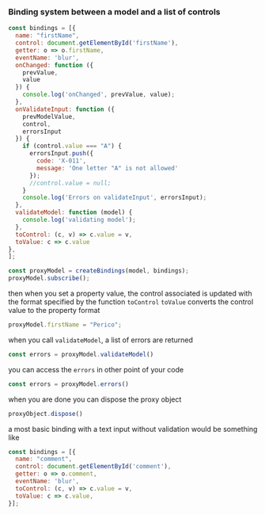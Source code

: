 ### Binding system between a model and a list of controls


```javascript
const bindings = [{
  name: "firstName",
  control: document.getElementById('firstName'),
  getter: o => o.firstName,
  eventName: 'blur',
  onChanged: function ({
    prevValue,
    value
  }) {
    console.log('onChanged', prevValue, value);
  },
  onValidateInput: function ({
    prevModelValue,
    control,
    errorsInput
  }) {
    if (control.value === "A") {
      errorsInput.push({
        code: 'X-011',
        message: 'One letter "A" is not allowed'
      });
      //control.value = null;
    }
    console.log('Errors on validateInput', errorsInput);
  },
  validateModel: function (model) {
    console.log('validating model');
  },
  toControl: (c, v) => c.value = v,
  toValue: c => c.value
},
];

const proxyModel = createBindings(model, bindings);
proxyModel.subscribe();
```
then when you set a property value, the control associated is updated with the format specified by the function `toControl`
`toValue` converts the control value to the property format

```javascript
proxyModel.firstName = "Perico";
```

when you call `validateModel`, a list of errors are returned

```javascript
const errors = proxyModel.validateModel()
```

you can access the `errors` in other point of your code 

```javascript
const errors = proxyModel.errors()
```


when you are done you can dispose the proxy object

```javascript
proxyObject.dispose()
```

a most basic binding with a text input without validation would be something like

```javascript
const bindings = [{
  name: "comment",
  control: document.getElementById('comment'),
  getter: o => o.comment,
  eventName: 'blur',
  toControl: (c, v) => c.value = v,
  toValue: c => c.value,
}];
```
